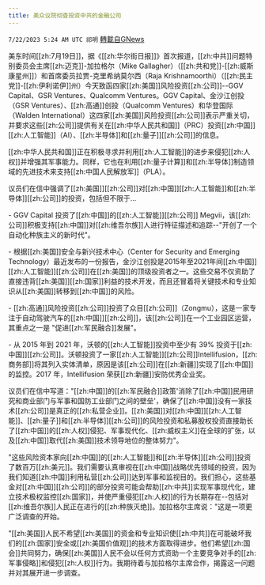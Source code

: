 ```yaml
---
title: 美众议院彻查投资中共的金融公司
---
```

`7/22/2023 5:24 AM UTC 祁明` [轉載自GNews](https://gnews.org/articles/1479359)

美东时间[[zh:7月19日]]，据《[[zh:华尔街日报]]》首次报道，[[zh:中共]]问题特别委员会主席[[zh:迈克]]\-加拉格尔（Mike Gallagher）（[[zh:共和党]]\-[[zh:威斯康星州]]）和首席委员拉贾\-克里希纳莫尔西（Raja Krishnamoorthi）（[[zh:民主党]]\-[[zh:伊利诺伊]]州）今天致函四家[[zh:美国]]风险投资[[zh:公司]]\--GGV Capital、GSR Ventures、Qualcomm Ventures。GGV Capital、金沙江创投（GSR Ventures）、[[zh:高通]]创投（Qualcomm Ventures）和华登国际（Walden International）这四家[[zh:美国]]风险投资[[zh:公司]]表示严重关切，并要求这些[[zh:公司]]提供有关在[[zh:中华人民共和国]]（PRC）投资[[zh:中国]][[zh:人工智能]]（AI）、[[zh:半导体]]和[[zh:量子]][[zh:公司]]的信息。

  

[[zh:中华人民共和国]]正在积极寻求并利用[[zh:人工智能]]的进步来侵犯[[zh:人权]]并增强其军事能力。同样，它也在利用[[zh:量子计算]]和[[zh:半导体]]制造领域的先进技术来支持[[zh:中国人民解放军]]（PLA）。

  

议员们在信中强调了[[zh:美国]][[zh:公司]]对[[zh:中国]][[zh:人工智能]]和[[zh:半导体]][[zh:公司]]的投资，包括但不限于...

  

\- GGV Capital 投资了[[zh:中国]]的[[zh:人工智能]][[zh:公司]] Megvii，该[[zh:公司]]积极支持[[zh:中国]]对[[zh:维吾尔族]]人进行特征描述和追踪\--"开创了一个自动化种族主义的新时代"。

  

\- 根据[[zh:美国]]安全与新兴技术中心（Center for Security and Emerging Technology）最近发布的一份报告，金沙江创投是2015年至2021年间[[zh:中国]][[zh:人工智能]][[zh:公司]]在[[zh:美国]]的顶级投资者之一。这些交易不仅资助了直接违背[[zh:美国]][[zh:国家]]利益的技术开发，而且还冒着将关键技术和专业知识从[[zh:美国]]转移到[[zh:中国]]的风险。

  

\- [[zh:高通]]风险投资[[zh:公司]]投资了众目[[zh:公司]]（Zongmu），这是一家专注于自动驾驶汽车的[[zh:中国]][[zh:公司]]，该[[zh:公司]]在一个工业园区运营，其重点之一是 "促进[[zh:军民融合]]发展"。

  

\- 从 2015 年到 2021 年，沃顿的[[zh:人工智能]]投资中至少有 39% 投资于[[zh:中国]][[zh:公司]]。沃顿投资了一家[[zh:人工智能]][[zh:公司]]Intellifusion，[[zh:商务部]]将其列入实体清单，原因是该[[zh:公司]]在[[zh:新疆]]实现了[[zh:中国]]的监控。2017 年，Intellifusion 荣获[[zh:新疆]]安防优秀企业奖。

议员们在信中写道："[[zh:中国]]的[[zh:军民融合]]政策'消除了[[zh:中国]]民用研究和商业部门与军事和国防工业部门之间的壁垒'，确保了[[zh:中国]]没有一家技术[[zh:公司]]是真正的[[zh:私营企业]]。[[zh:美国]]对[[zh:中国]][[zh:人工智能]]、[[zh:量子]]和[[zh:半导体]][[zh:公司]]的风险投资和私募股权投资直接助长了[[zh:中国]]的[[zh:人权]]侵犯、军事现代化、[[zh:威权主义]]在全球的扩张，以及[[zh:中国]]取代[[zh:美国]]技术领导地位的整体努力"。

  

"这些风险资本家向[[zh:中国]]的[[zh:人工智能]]和[[zh:半导体]][[zh:公司]]投资了数百万[[zh:美元]]。我们需要认真审视在[[zh:中国]]战略优先领域的投资，因为我们知道[[zh:中国]]利用私营[[zh:公司]]达到军事和监视目的。我们担心，这些基金对[[zh:中国]][[zh:公司]]的部分投资可能会帮助[[zh:中共]]实现军事现代化，建立技术极权监控[[zh:国家]]，并使严重侵犯[[zh:人权]]的行为长期存在\--包括对[[zh:维吾尔族]]人民正在进行的[[zh:种族灭绝]]。加拉格尔主席说："这是一项更广泛调查的开始。

  

"[[zh:美国]]人民不希望[[zh:美国]]的资金和专业知识使[[zh:中共]]在可能破坏我们的[[zh:国家]]安全或[[zh:美国价值观]]的技术方面取得进步。他们希望[[zh:国会]]共同努力，确保[[zh:美国]]人民不会以任何方式资助一个主要竞争对手的[[zh:军事侵略]]和侵犯[[zh:人权]]行为。我期待着与加拉格尔主席合作，揭露这一问题并对其展开进一步调查。
